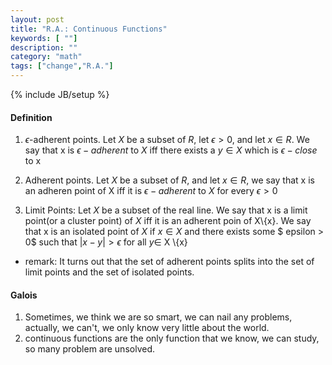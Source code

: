 ```yaml
---
layout: post
title: "R.A.: Continuous Functions"
keywords: [ ""]
description: ""
category: "math"
tags: ["change","R.A."]
---
```

{% include JB/setup %}


#### Definition
1. $\epsilon$-adherent points. Let $X$ be a subset of $R$, let $\epsilon>0$, and
   let $x \in R$. We say that x is $\epsilon-adherent$ to $X$ iff there exists a
   $y \in X$ which is $\epsilon-close$ to x

2. Adherent points. Let $X$ be a subset of $R$, and let $x\in R$, we say that x
   is an adheren point of X iff it is $\epsilon-adherent$ to $X$ for every
   $\epsilon > 0$
3. Limit Points: Let $X$ be a subset of the real line. We say that x is a limit
   point(or a cluster point)  of $X$ iff it is an adherent poin of X\\{x}. We
   say that x is an isolated point of $X$ if $x \in X$ and there exists some $
   epsilon > 0$ such that $|x-y|>\epsilon$ for all $y \in$ X \\{x}
- remark: It turns out that the set of adherent points splits into the set of
  limit points and the set of isolated points.

#### Galois
1. Sometimes, we think we are so smart, we can nail any problems, actually, we
   can't, we only know very little about the world. 
2. continuous functions are the only function that we know, we can study, so
   many problem are unsolved.

